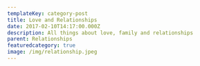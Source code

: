 ```yaml
---
templateKey: category-post
title: Love and Relationships
date: 2017-02-10T14:17:00.000Z
description: All things about love, family and relationships
parent: Relationships
featuredcategory: true
image: /img/relationship.jpeg
---
```

